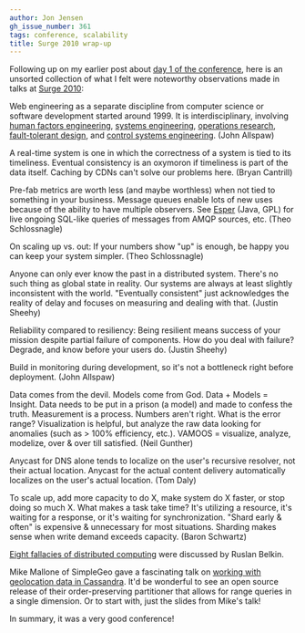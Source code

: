 ```yaml
---
author: Jon Jensen
gh_issue_number: 361
tags: conference, scalability
title: Surge 2010 wrap-up
---
```


Following up on my earlier post about [day 1 of the conference](/blog/2010/10/01/surge-2010-day-1), here is an unsorted collection of what I felt were noteworthy observations made in talks at [Surge 2010](http://omniti.com/surge/2010):

Web engineering as a separate discipline from computer science or software development started around 1999. It is interdisciplinary, involving [human factors engineering](http://en.wikipedia.org/wiki/Human_factors_engineering), [systems engineering](http://en.wikipedia.org/wiki/Systems_engineering), [operations research](http://en.wikipedia.org/wiki/Operations_research), [fault-tolerant design](http://en.wikipedia.org/wiki/Fault-tolerant_design), and [control systems engineering](http://en.wikipedia.org/wiki/Control_Systems_Engineering). (John Allspaw)

A real-time system is one in which the correctness of a system is tied to its timeliness. Eventual consistency is an oxymoron if timeliness is part of the data itself. Caching by CDNs can't solve our problems here. (Bryan Cantrill)

Pre-fab metrics are worth less (and maybe worthless) when not tied to something in your business. Message queues enable lots of new uses because of the ability to have multiple observers. See [Esper](http://www.espertech.com/) (Java, GPL) for live ongoing SQL-like queries of messages from AMQP sources, etc. (Theo Schlossnagle)

On scaling up vs. out: If your numbers show "up" is enough, be happy you can keep your system simpler. (Theo Schlossnagle)

Anyone can only ever know the past in a distributed system. There's no such thing as global state in reality. Our systems are always at least slightly inconsistent with the world. "Eventually consistent" just acknowledges the reality of delay and focuses on measuring and dealing with that. (Justin Sheehy)

Reliability compared to resiliency: Being resilient means success of your mission despite partial failure of components. How do you deal with failure? Degrade, and know before your users do. (Justin Sheehy)

Build in monitoring during development, so it's not a bottleneck right before deployment. (John Allspaw)

Data comes from the devil. Models come from God. Data + Models = Insight. Data needs to be put in a prison (a model) and made to confess the truth. Measurement is a process. Numbers aren't right. What is the error range? Visualization is helpful, but analyze the raw data looking for anomalies (such as > 100% efficiency, etc.). VAMOOS = visualize, analyze, modelize, over & over till satisfied. (Neil Gunther)

Anycast for DNS alone tends to localize on the user's recursive resolver, not their actual location. Anycast for the actual content delivery automatically localizes on the user's actual location. (Tom Daly)

To scale up, add more capacity to do X, make system do X faster, or stop doing so much X. What makes a task take time? It's utilizing a resource, it's waiting for a response, or it's waiting for synchronization. "Shard early & often" is expensive & unnecessary for most situations. Sharding makes sense when write demand exceeds capacity. (Baron Schwartz)

[Eight fallacies of distributed computing](http://en.wikipedia.org/wiki/Fallacies_of_Distributed_Computing) were discussed by Ruslan Belkin.

Mike Mallone of SimpleGeo gave a fascinating talk on [working with geolocation data in Cassandra](http://omniti.com/surge/2010/speakers/mike-malone). It'd be wonderful to see an open source release of their order-preserving partitioner that allows for range queries in a single dimension. Or to start with, just the slides from Mike's talk!

In summary, it was a very good conference!
